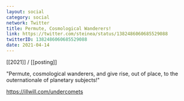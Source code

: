 ```yaml
---
layout: social
category: social
network: Twitter
title: Permute, Cosmological Wanderers!
link: https://twitter.com/steinea/status/1382486060685529088
twitterID: 1382486060685529088
date: 2021-04-14
---
```


[[2021]] / [[posting]]

"Permute, cosmological wanderers, and give rise, out of place, to the outernationale of planetary subjects!"

<https://illwill.com/undercomets>
